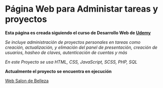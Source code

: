 # Página Web para Administar tareas y proyectos
**Esta página es creada siguiendo el curso de Desarrollo Web de [Udemy](https://www.udemy.com/share/1013ea3@hnU27c5PsRKWREDKK1-5-RcyTFF93fl-JywBttEBL0qQFlhRjaQAbW_ypI2ZqLfDoA==/)**

*Se incluye administración de proyectos personales en tareas como creación, actualización, y elimación del panel de presentación, creación de usuarios, hasheo de claves, autenticación de cuentas y más*

*En este Proyecto se usa HTML, CSS, JavaScript, SCSS, PHP, SQL*

**Actualmente el proyecto se encuentra en ejecución**


[Web Salon de Belleza]()